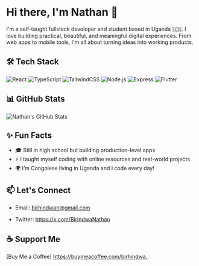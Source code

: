 # Hi there, I'm Nathan 👋

I'm a self-taught fullstack developer and student based in Uganda 🇺🇬. I love building practical, beautiful, and meaningful digital experiences. From web apps to mobile tools, I'm all about turning ideas into working products.

## 🛠️ Tech Stack
![React](https://img.shields.io/badge/-React-61DAFB?logo=react&logoColor=white&style=for-the-badge)
![TypeScript](https://img.shields.io/badge/-TypeScript-3178C6?logo=typescript&logoColor=white&style=for-the-badge)
![TailwindCSS](https://img.shields.io/badge/-Tailwind-06B6D4?logo=tailwindcss&logoColor=white&style=for-the-badge)
![Node.js](https://img.shields.io/badge/-Node.js-339933?logo=node.js&logoColor=white&style=for-the-badge)
![Express](https://img.shields.io/badge/-Express-000000?logo=express&logoColor=white&style=for-the-badge)
![Flutter](https://img.shields.io/badge/-Flutter-02569B?logo=flutter&logoColor=white&style=for-the-badge)

## 📊 GitHub Stats
<!-- GitHub stats and trophies placeholders -->
![Nathan's GitHub Stats](https://github-readme-stats.vercel.app/api?username=nath-dev&show_icons=true&theme=radical)

## ✨ Fun Facts
- 🎓 Still in high school but building production-level apps
- ⚡ I taught myself coding with online resources and real-world projects
- 🌍 I’m Congolese living in Uganda and I code every day!

## 📫 Let's Connect
- Email: birhindwan@gmail.com
  
- Twitter: https://x.com/BirindwaNathan

<!-- Optional Support -->
## ☕ Support Me
[Buy Me a Coffee]
https://buymeacoffee.com/birhindwa,
